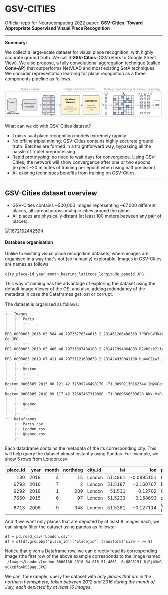 # GSV-CITIES

Official repo for Neurocomputing 2022 paper: **GSV-Cities: Toward Appropriate Supervised Visual Place Recognition**

---

**Summary:**

We collect a large-scale dataset for visual place recognition, with highly accurate ground truth. We call it **GSV-Cities** (GSV refers to Google Street View). We also propose, a fully convolutional aggregation technique (called **Conv-AP**) that outperforms NetVLAD and most existing SotA techniques. We consider representation learning for place recognition as a three components pipeline as follows.

![1672170020629](image/README/1672170020629.png)

What can we do with GSV-Cities dataset?

* Train visual place recognition models extremely rapidly
* No offline triplet mining: GSV-Cities contains highly accurate ground truth. Batches are formed in a traightforward way, bypassing all the hassle of triplet preprocessing.
* Rapid prototyping: no need to wait days for convergence. Using GSV-Cities, the network will show convergence after one or two epochs (expect ~20 minutes of training per epoch when using half precision).
* All existing techniques benefits from training on GSV-Cities.

---

## GSV-Cities dataset overview

* GSV-Cities contains ~500,000 images representing ~67,000 different places, all spread across multiple cities around the globe.
* All places are physically distant (at least 100 meters between any pair of places).

![1672162442594](image/README/1672162442594.png)

#### **Database organisation**

Unlike to existing visual place recognition datasets, where images are organised in a way that's not (so humanly) explorable. Images in GSV-Cities are names as follows:

`city_place-id_year_month_bearing_latitude_longitude_panoid.JPG`

This way of naming has the advantage of exploring the dataset using the default Image Viewer of the OS, and also, adding redondancy of the metadata in case the Dataframes get lost or corrupt.

The dataset is organised as follows:

```
├── Images
│   ├── Paris
│   │   ├── ...
│   │   ├── PRS_0000003_2015_05_584_48.79733778544615_2.231461206488333_7P0FnGV3k4Fmtw66b8_-Gg.JPG
│   │   ├── PRS_0000003_2018_05_406_48.79731397404108_2.231417994064803_R2vU9sk2livhkYbhy8SFfA.JPG
│   │   ├── PRS_0000003_2019_07_411_48.79731121699659_2.231424930041198_bu4vOZzw3_iU5QxKiQciJA
│   │   ├── ...
│   ├── Boston
│   │   ├── ...
│   │   ├── Boston_0006385_2015_06_121_42.37599246498178_-71.06902130162344_2MyXGeslIiua6cMcDQx9Vg.JPG
│   │   ├── Boston_0006385_2018_09_117_42.37602467319898_-71.0689666533628_NWx_VsRKGwOQnvV8Gllyog.JPG
│   │   ├── ...
│   ├── Quebec
│   │   ├── ...
│   ├── ...
└── Dataframes
    ├── Paris.csv
    ├── London.csv
    ├── Quebec.csv
    ├── ...

```

Each datadrame contains the metadata of the its corresponding city. This will help query the dataset almost instantly using Pandas. For example, we show 5 rows from London.csv:

| place_id | year | month | northdeg | city_id |     lat |        lon | panoid                 |
| -------: | ---: | ----: | -------: | :------ | ------: | ---------: | :--------------------- |
|      130 | 2018 |     4 |       15 | London  | 51.4861 | -0.0895151 | 6jFjb3wGyCkcBfq4k559ag |
|     6793 | 2016 |     7 |        2 | London  | 51.5187 |  -0.160767 | Ff3OtsS4ihGSPdPjtlpEUA |
|     9292 | 2018 |     1 |      289 | London  |  51.531 |   -0.12702 | 0t-xcCsazIGAjdNC96IF0w |
|     7660 | 2015 |     6 |       97 | London  | 51.5233 |  -0.158693 | zFbmpj8jt8natu7IPYrh_w |
|     8713 | 2008 |     9 |      348 | London  | 51.5281 |  -0.127114 | W3KMPec54NBqLMzmZmGv-Q |

 And If we want only places that are depicted by at least 8 images each, we can simply filter the dataset using pandas as follows:

```
df = pd.read_csv('London.csv')
df = df[df.groupby('place_id')['place_id'].transform('size') >= 8]
```

Notice that given a Dataframe row, we can directly read its corresponding image (the first row of the above example corresponds to the image named `./Images/London/London_0000130_2018_04_015_51.4861_-0.0895151_6jFjb3wGyCkcBfq4k559ag.JPG`)

We can, for example, query the dataset with *only places that are in the northern hemisphere, taken between 2012 and 2016 during the month of July, each depicted by at least 16 images*.
